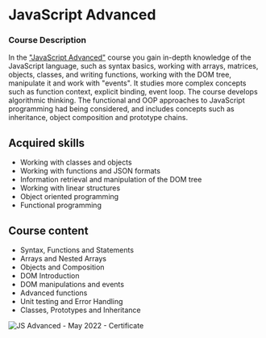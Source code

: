 # JavaScript Advanced

### Course Description

In the ["JavaScript Advanced"](https://softuni.bg/trainings/3217/js-advanced-january-2021) course you gain in-depth knowledge of the JavaScript language, such as syntax basics, working with arrays, matrices, objects, classes, and writing functions, working with the DOM tree, manipulate it and work with "events". It studies more complex concepts such as function context, explicit binding, event loop. The course develops algorithmic thinking. The functional and OOP approaches to JavaScript programming had being considered, and includes concepts such as inheritance, object composition and prototype chains.

## Acquired skills

* Working with classes and objects
* Working with functions and JSON formats
* Information retrieval and manipulation of the DOM tree
* Working with linear structures
* Object oriented programming
* Functional programming

## Course content

* Syntax, Functions and Statements
* Arrays and Nested Arrays
* Objects and Composition
* DOM Introduction
* DOM manipulations and events
* Advanced functions
* Unit testing and Error Handling
* Classes, Prototypes and Inheritance

![JS Advanced - May 2022 - Certificate](https://user-images.githubusercontent.com/98184923/176678150-c6466492-f06d-447a-84cf-4253b175d01e.jpeg)
